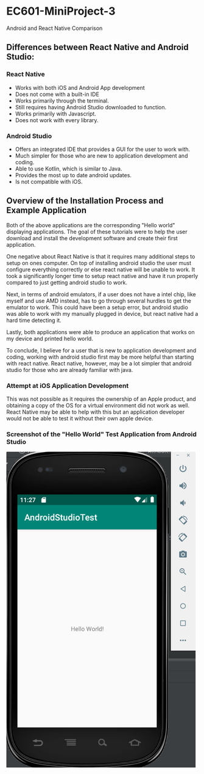 # EC601-MiniProject-3
Android and React Native Comparison

## Differences between React Native and Android Studio:
### React Native
 - Works with both iOS and Android App development
 - Does not come with a built-in IDE
 - Works primarily through the terminal. 
 - Still requires having Android Studio downloaded to function.
 - Works primarily with Javascript.
 - Does not work with every library.

### Android Studio
 - Offers an integrated IDE that provides a GUI for the user to work with.
 - Much simpler for those who are new to application development and coding. 
 - Able to use Kotlin, which is similar to Java. 
 - Provides the most up to date android updates. 
 - Is not compatible with iOS. 
 
## Overview of the Installation Process and Example Application
Both of the above applications are the corresponding "Hello world" displaying applications. The goal of these tutorials were to help the user download and install the development software and create their first application. 

One negative about React Native is that it requires many additional steps to setup on ones computer. On top of installing android studio the user must configure everything correctly or else react native will be unable to work. It took a significantly longer time to setup react native and have it run properly compared to just getting android studio to work. 

Next, in terms of android emulators, if a user does not have a intel chip, like myself and use AMD instead, has to go through several hurdles to get the emulator to work. This could have been a setup error, but android studio was able to work with my manually plugged in device, but react native had a hard time detecting it. 

Lastly, both applications were able to produce an application that works on my device and printed hello world. 

To conclude, I believe for a user that is new to application development and coding, working with android studio first may be more helpful than starting with react native. React native, however, may be a lot simpler that android studio for those who are already familiar with java. 

### Attempt at iOS Application Development
This was not possible as it requires the ownership of an Apple product, and obtaining a copy of the OS for a virtual environment did not work as well. React Native may be able to help with this but an application developer would not be able to test it without their own apple device. 

### Screenshot of the "Hello World" Test Application from Android Studio
![Image of Test Application](https://github.com/sz64/EC601-MiniProject-3/blob/master/Screenshot_8.png)
